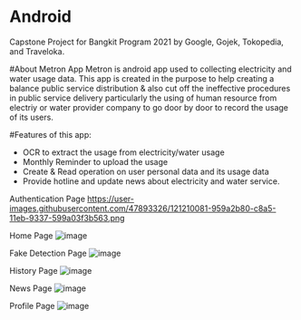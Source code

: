 # Android
Capstone Project for Bangkit Program 2021 by Google, Gojek, Tokopedia, and Traveloka.

#About Metron App
Metron is android app used to collecting electricity and water usage data.
This app is created in the purpose to help creating a balance public service 
distribution & also cut off the ineffective procedures in public service delivery
particularly the using of human resource from electriy or water provider company
to go door by door to record the usage of its users.  


#Features of this app:
- OCR to extract the usage from electricity/water usage
- Monthly Reminder to upload the usage
- Create & Read operation on user personal data and its usage data
- Provide hotline and update news about electricity and water service.

Authentication Page
https://user-images.githubusercontent.com/47893326/121210081-959a2b80-c8a5-11eb-9337-599a03f3b563.png

Home Page
![image](https://user-images.githubusercontent.com/47893326/121210243-b793ae00-c8a5-11eb-912f-4b2b2a528020.png)

Fake Detection Page
![image](https://user-images.githubusercontent.com/47893326/121210305-c4b09d00-c8a5-11eb-821e-d940215847bc.png)

History Page
![image](https://user-images.githubusercontent.com/47893326/121210363-d1cd8c00-c8a5-11eb-8098-8627ff34032b.png)

News Page
![image](https://user-images.githubusercontent.com/47893326/121210476-e9a51000-c8a5-11eb-8171-074e48c28e7c.png)

Profile Page
![image](https://user-images.githubusercontent.com/47893326/121210589-fd507680-c8a5-11eb-81fd-28cc4e1fdcbb.png)






